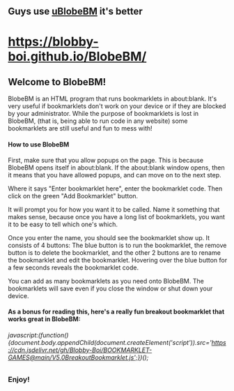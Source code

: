 ## Guys use [uBlobeBM](https://blobby-boi.github.io/uBlobeBM) it's better
# https://blobby-boi.github.io/BlobeBM/
## Welcome to BlobeBM!
BlobeBM is an HTML program that runs bookmarklets in about:blank. It's very useful if bookmarklets don't work on your device or if they are blocked by your administrator. While the purpose of bookmarklets is lost in BlobeBM, (that is, being able to run code in any website) some bookmarklets are still useful and fun to mess with!

#### How to use BlobeBM
First, make sure that you allow popups on the page. This is because BlobeBM opens itself in about:blank. If the about:blank window opens, then it means that you have allowed popups, and can move on to the next step.

Where it says "Enter bookmarklet here", enter the bookmarklet code. Then click on the green "Add Bookmarklet" button.

It will prompt you for how you want it to be called. Name it something that makes sense, because once you have a long list of bookmarklets, you want it to be easy to tell which one's which.

Once you enter the name, you should see the bookmarklet show up. It consists of 4 buttons: The blue button is to run the bookmarklet, the remove button is to delete the bookmarklet, and the other 2 buttons are to rename the bookmarklet and edit the bookmarklet. Hovering over the blue button for a few seconds reveals the bookmarklet code.

You can add as many bookmarklets as you need onto BlobeBM. The bookmarklets will save even if you close the window or shut down your device.

#### As a bonus for reading this, here's a really fun breakout bookmarklet that works great in BlobeBM:
###### javascript:(function(){document.body.appendChild(document.createElement('script')).src='https://cdn.jsdelivr.net/gh/Blobby-Boi/BOOKMARKLET-GAMES@main/V5.0BreakoutBookmarklet.js';})();

### Enjoy!
